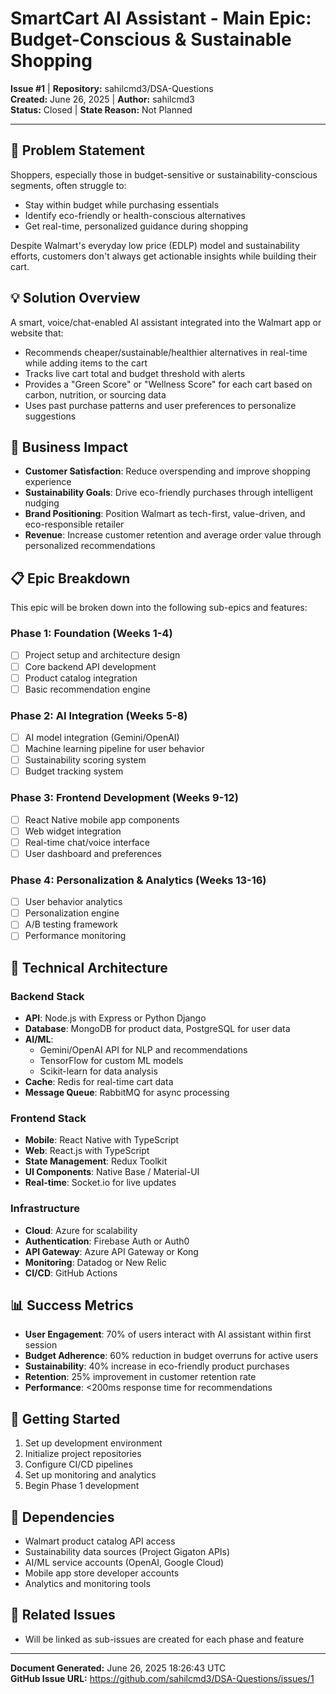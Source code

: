 # SmartCart AI Assistant - Main Epic: Budget-Conscious & Sustainable Shopping

**Issue #1** | **Repository:** sahilcmd3/DSA-Questions  
**Created:** June 26, 2025 | **Author:** sahilcmd3  
**Status:** Closed | **State Reason:** Not Planned  

---

## 🧠 Problem Statement

Shoppers, especially those in budget-sensitive or sustainability-conscious segments, often struggle to:
- Stay within budget while purchasing essentials
- Identify eco-friendly or health-conscious alternatives
- Get real-time, personalized guidance during shopping

Despite Walmart's everyday low price (EDLP) model and sustainability efforts, customers don't always get actionable insights while building their cart.

## 💡 Solution Overview

A smart, voice/chat-enabled AI assistant integrated into the Walmart app or website that:
- Recommends cheaper/sustainable/healthier alternatives in real-time while adding items to the cart
- Tracks live cart total and budget threshold with alerts
- Provides a "Green Score" or "Wellness Score" for each cart based on carbon, nutrition, or sourcing data
- Uses past purchase patterns and user preferences to personalize suggestions

## 🎯 Business Impact

- **Customer Satisfaction**: Reduce overspending and improve shopping experience
- **Sustainability Goals**: Drive eco-friendly purchases through intelligent nudging
- **Brand Positioning**: Position Walmart as tech-first, value-driven, and eco-responsible retailer
- **Revenue**: Increase customer retention and average order value through personalized recommendations

## 📋 Epic Breakdown

This epic will be broken down into the following sub-epics and features:

### Phase 1: Foundation (Weeks 1-4)
- [ ] Project setup and architecture design
- [ ] Core backend API development
- [ ] Product catalog integration
- [ ] Basic recommendation engine

### Phase 2: AI Integration (Weeks 5-8)
- [ ] AI model integration (Gemini/OpenAI)
- [ ] Machine learning pipeline for user behavior
- [ ] Sustainability scoring system
- [ ] Budget tracking system

### Phase 3: Frontend Development (Weeks 9-12)
- [ ] React Native mobile app components
- [ ] Web widget integration
- [ ] Real-time chat/voice interface
- [ ] User dashboard and preferences

### Phase 4: Personalization & Analytics (Weeks 13-16)
- [ ] User behavior analytics
- [ ] Personalization engine
- [ ] A/B testing framework
- [ ] Performance monitoring

## 🔧 Technical Architecture

### Backend Stack
- **API**: Node.js with Express or Python Django
- **Database**: MongoDB for product data, PostgreSQL for user data
- **AI/ML**: 
  - Gemini/OpenAI API for NLP and recommendations
  - TensorFlow for custom ML models
  - Scikit-learn for data analysis
- **Cache**: Redis for real-time cart data
- **Message Queue**: RabbitMQ for async processing

### Frontend Stack
- **Mobile**: React Native with TypeScript
- **Web**: React.js with TypeScript
- **State Management**: Redux Toolkit
- **UI Components**: Native Base / Material-UI
- **Real-time**: Socket.io for live updates

### Infrastructure
- **Cloud**: Azure for scalability
- **Authentication**: Firebase Auth or Auth0
- **API Gateway**: Azure API Gateway or Kong
- **Monitoring**: Datadog or New Relic
- **CI/CD**: GitHub Actions

## 📊 Success Metrics

- **User Engagement**: 70% of users interact with AI assistant within first session
- **Budget Adherence**: 60% reduction in budget overruns for active users
- **Sustainability**: 40% increase in eco-friendly product purchases
- **Retention**: 25% improvement in customer retention rate
- **Performance**: <200ms response time for recommendations

## 🚀 Getting Started

1. Set up development environment
2. Initialize project repositories
3. Configure CI/CD pipelines
4. Set up monitoring and analytics
5. Begin Phase 1 development

## 📝 Dependencies

- Walmart product catalog API access
- Sustainability data sources (Project Gigaton APIs)
- AI/ML service accounts (OpenAI, Google Cloud)
- Mobile app store developer accounts
- Analytics and monitoring tools

## 🔗 Related Issues

- Will be linked as sub-issues are created for each phase and feature

---

**Document Generated:** June 26, 2025 18:26:43 UTC  
**GitHub Issue URL:** https://github.com/sahilcmd3/DSA-Questions/issues/1